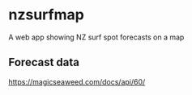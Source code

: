 # nzsurfmap

A web app showing NZ surf spot forecasts on a map

## Forecast data

https://magicseaweed.com/docs/api/60/
